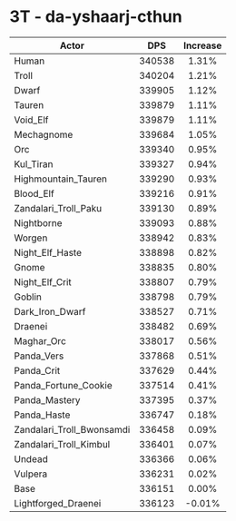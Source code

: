 # 3T - da-yshaarj-cthun
| Actor | DPS | Increase |
|---|:---:|:---:|
|Human|340538|1.31%|
|Troll|340204|1.21%|
|Dwarf|339905|1.12%|
|Tauren|339879|1.11%|
|Void_Elf|339879|1.11%|
|Mechagnome|339684|1.05%|
|Orc|339340|0.95%|
|Kul_Tiran|339327|0.94%|
|Highmountain_Tauren|339290|0.93%|
|Blood_Elf|339216|0.91%|
|Zandalari_Troll_Paku|339130|0.89%|
|Nightborne|339093|0.88%|
|Worgen|338942|0.83%|
|Night_Elf_Haste|338898|0.82%|
|Gnome|338835|0.80%|
|Night_Elf_Crit|338807|0.79%|
|Goblin|338798|0.79%|
|Dark_Iron_Dwarf|338527|0.71%|
|Draenei|338482|0.69%|
|Maghar_Orc|338017|0.56%|
|Panda_Vers|337868|0.51%|
|Panda_Crit|337629|0.44%|
|Panda_Fortune_Cookie|337514|0.41%|
|Panda_Mastery|337395|0.37%|
|Panda_Haste|336747|0.18%|
|Zandalari_Troll_Bwonsamdi|336458|0.09%|
|Zandalari_Troll_Kimbul|336401|0.07%|
|Undead|336366|0.06%|
|Vulpera|336231|0.02%|
|Base|336151|0.00%|
|Lightforged_Draenei|336123|-0.01%|
